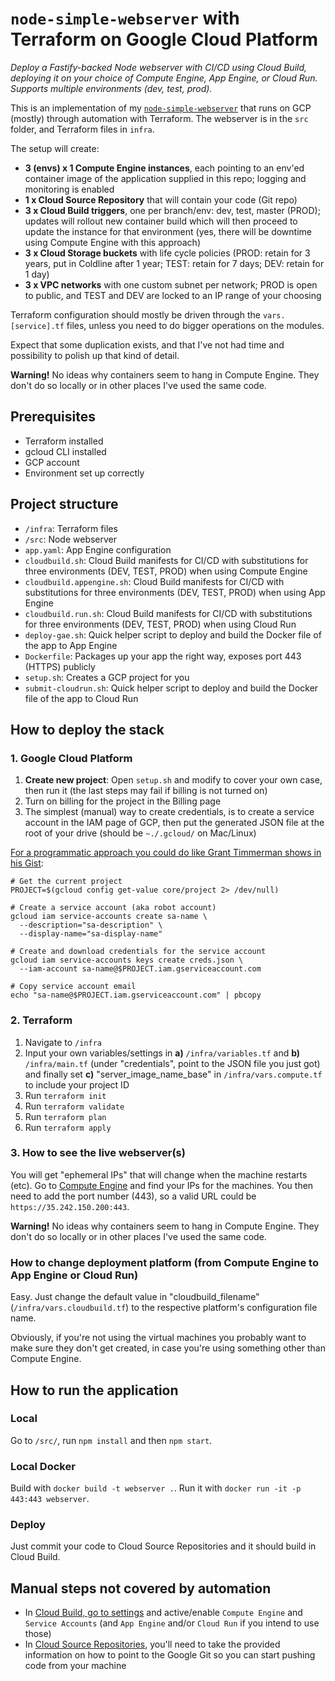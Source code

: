 # `node-simple-webserver` with Terraform on Google Cloud Platform

_Deploy a Fastify-backed Node webserver with CI/CD using Cloud Build, deploying it on your choice of Compute Engine, App Engine, or Cloud Run. Supports multiple environments (dev, test, prod)._

This is an implementation of my [`node-simple-webserver`](https://github.com/mikaelvesavuori/node-simple-webserver) that runs on GCP (mostly) through automation with Terraform. The webserver is in the `src` folder, and Terraform files in `infra`.

The setup will create:

- **3 (envs) x 1 Compute Engine instances**, each pointing to an env'ed container image of the application supplied in this repo; logging and monitoring is enabled
- **1 x Cloud Source Repository** that will contain your code (Git repo)
- **3 x Cloud Build triggers**, one per branch/env: dev, test, master (PROD); updates will rollout new container build which will then proceed to update the instance for that environment (yes, there will be downtime using Compute Engine with this approach)
- **3 x Cloud Storage buckets** with life cycle policies (PROD: retain for 3 years, put in Coldline after 1 year; TEST: retain for 7 days; DEV: retain for 1 day)
- **3 x VPC networks** with one custom subnet per network; PROD is open to public, and TEST and DEV are locked to an IP range of your choosing

Terraform configuration should mostly be driven through the `vars.[service].tf` files, unless you need to do bigger operations on the modules.

Expect that some duplication exists, and that I've not had time and possibility to polish up that kind of detail.

**Warning!** No ideas why containers seem to hang in Compute Engine. They don't do so locally or in other places I've used the same code.

## Prerequisites

- Terraform installed
- gcloud CLI installed
- GCP account
- Environment set up correctly

## Project structure

- `/infra`: Terraform files
- `/src`: Node webserver
- `app.yaml`: App Engine configuration
- `cloudbuild.sh`: Cloud Build manifests for CI/CD with substitutions for three environments (DEV, TEST, PROD) when using Compute Engine
- `cloudbuild.appengine.sh`: Cloud Build manifests for CI/CD with substitutions for three environments (DEV, TEST, PROD) when using App Engine
- `cloudbuild.run.sh`: Cloud Build manifests for CI/CD with substitutions for three environments (DEV, TEST, PROD) when using Cloud Run
- `deploy-gae.sh`: Quick helper script to deploy and build the Docker file of the app to App Engine
- `Dockerfile`: Packages up your app the right way, exposes port 443 (HTTPS) publicly
- `setup.sh`: Creates a GCP project for you
- `submit-cloudrun.sh`: Quick helper script to deploy and build the Docker file of the app to Cloud Run

## How to deploy the stack

### 1. Google Cloud Platform

1. **Create new project**: Open `setup.sh` and modify to cover your own case, then run it (the last steps may fail if billing is not turned on)
2. Turn on billing for the project in the Billing page
3. The simplest (manual) way to create credentials, is to create a service account in the IAM page of GCP, then put the generated JSON file at the root of your drive (should be `~./.gcloud/` on Mac/Linux)

[For a programmatic approach you could do like Grant Timmerman shows in his Gist](https://gist.github.com/grant/b19e63aa330c351e66df285e363dc83b#file-sa-sh):

```
# Get the current project
PROJECT=$(gcloud config get-value core/project 2> /dev/null)

# Create a service account (aka robot account)
gcloud iam service-accounts create sa-name \
  --description="sa-description" \
  --display-name="sa-display-name"

# Create and download credentials for the service account
gcloud iam service-accounts keys create creds.json \
  --iam-account sa-name@$PROJECT.iam.gserviceaccount.com

# Copy service account email
echo "sa-name@$PROJECT.iam.gserviceaccount.com" | pbcopy
```

### 2. Terraform

1. Navigate to `/infra`
2. Input your own variables/settings in **a)** `/infra/variables.tf` and **b)** `/infra/main.tf` (under "credentials", point to the JSON file you just got) and finally set **c)** "server_image_name_base" in `/infra/vars.compute.tf` to include your project ID
3. Run `terraform init`
4. Run `terraform validate`
5. Run `terraform plan`
6. Run `terraform apply`

### 3. How to see the live webserver(s)

You will get "ephemeral IPs" that will change when the machine restarts (etc). Go to [Compute Engine](https://console.cloud.google.com/compute/instances) and find your IPs for the machines. You then need to add the port number (443), so a valid URL could be `https://35.242.150.200:443`.

**Warning!** No ideas why containers seem to hang in Compute Engine. They don't do so locally or in other places I've used the same code.

### How to change deployment platform (from Compute Engine to App Engine or Cloud Run)

Easy. Just change the default value in "cloudbuild_filename" (`/infra/vars.cloudbuild.tf`) to the respective platform's configuration file name.

Obviously, if you're not using the virtual machines you probably want to make sure they don't get created, in case you're using something other than Compute Engine.

## How to run the application

### Local

Go to `/src/`, run `npm install` and then `npm start`.

### Local Docker

Build with `docker build -t webserver .`. Run it with `docker run -it -p 443:443 webserver`.

### Deploy

Just commit your code to Cloud Source Repositories and it should build in Cloud Build.

## Manual steps not covered by automation

- In [Cloud Build, go to settings](https://console.cloud.google.com/cloud-build/settings/) and active/enable `Compute Engine` and `Service Accounts` (and `App Engine` and/or `Cloud Run` if you intend to use those)
- In [Cloud Source Repositories](https://source.cloud.google.com/), you'll need to take the provided information on how to point to the Google Git so you can start pushing code from your machine
